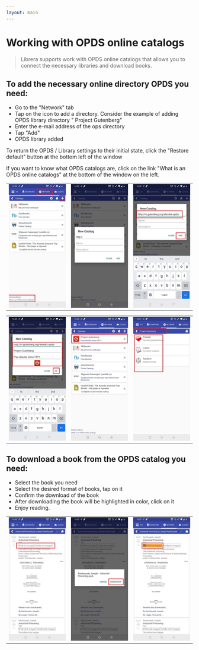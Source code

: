 ```yaml
---
layout: main
---
```


# Working with OPDS online catalogs

> Librera supports work with OPDS online catalogs that allows you to connect the necessary libraries and download books.

## To add the necessary online directory OPDS you need:
* Go to the "Network" tab
* Tap on the icon to add a directory. Consider the example of adding OPDS library directory " Project Gutenberg"
* Enter the e-mail address of the ops directory
* Tap "Add"
* OPDS library added

To return the OPDS / Library settings to their initial state, click the "Restore default" button at the bottom left of the window

If you want to know what OPDS catalogs are, click on the link "What is an OPDS online catalogs" at the bottom of the window on the left.

||||
|-|-|-|
|![](1.jpg)|![](2.jpg)|![](3.jpg)|

||||
|-|-|-|
|![](4.jpg)|![](5.jpg)|![](6.jpg)|


## To download a book from the OPDS catalog you need:
* Select the book you need
* Select the desired format of books, tap on it
* Confirm the download of the book
* After downloading the book will be highlighted in color, click on it
* Enjoy reading.

||||
|-|-|-|
|![](7.jpg)|![](8.jpg)|![](9.jpg)|




